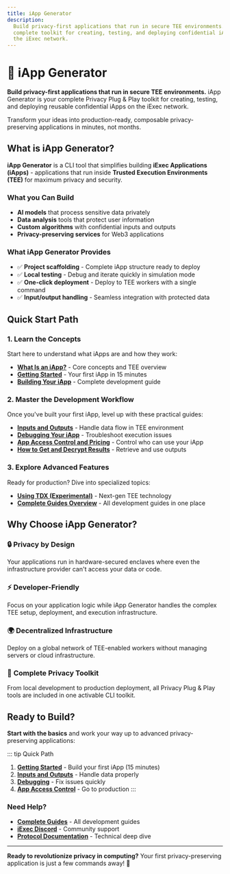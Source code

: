 ```yaml
---
title: iApp Generator
description:
  Build privacy-first applications that run in secure TEE environments. Your
  complete toolkit for creating, testing, and deploying confidential iApps on
  the iExec network.
---
```


# 🤖 iApp Generator

**Build privacy-first applications that run in secure TEE environments.** iApp
Generator is your complete Privacy Plug & Play toolkit for creating, testing,
and deploying reusable confidential iApps on the iExec network.

Transform your ideas into production-ready, composable privacy-preserving
applications in minutes, not months.

## What is iApp Generator?

**iApp Generator** is a CLI tool that simplifies building **iExec Applications
(iApps)** - applications that run inside **Trusted Execution Environments
(TEE)** for maximum privacy and security.

### What you Can Build

- **AI models** that process sensitive data privately
- **Data analysis** tools that protect user information
- **Custom algorithms** with confidential inputs and outputs
- **Privacy-preserving services** for Web3 applications

### What iApp Generator Provides

- ✅ **Project scaffolding** - Complete iApp structure ready to deploy
- ✅ **Local testing** - Debug and iterate quickly in simulation mode
- ✅ **One-click deployment** - Deploy to TEE workers with a single command
- ✅ **Input/output handling** - Seamless integration with protected data

## Quick Start Path

### 1. **Learn the Concepts**

Start here to understand what iApps are and how they work:

- **[What Is an iApp?](/build-iapp/iapp-generator/what-is-iapp)** - Core
  concepts and TEE overview
- **[Getting Started](/build-iapp/iapp-generator/getting-started)** - Your first
  iApp in 15 minutes
- **[Building Your iApp](/build-iapp/iapp-generator/building-your-iexec-app)** -
  Complete development guide

### 2. **Master the Development Workflow**

Once you've built your first iApp, level up with these practical guides:

- **[Inputs and Outputs](/build-iapp/guides/inputs-and-outputs)** - Handle data
  flow in TEE environment
- **[Debugging Your iApp](/build-iapp/guides/debugging-your-iapp)** -
  Troubleshoot execution issues
- **[App Access Control and Pricing](/build-iapp/guides/orders)** - Control who
  can use your iApp
- **[How to Get and Decrypt Results](/build-iapp/guides/how-to-get-and-decrypt-results)** -
  Retrieve and use outputs

### 3. **Explore Advanced Features**

Ready for production? Dive into specialized topics:

- **[Using TDX (Experimental)](/build-iapp/guides/using-tdx-experimental)** -
  Next-gen TEE technology
- **[Complete Guides Overview](/build-iapp/guides)** - All development guides in
  one place

## Why Choose iApp Generator?

### 🔒 **Privacy by Design**

Your applications run in hardware-secured enclaves where even the infrastructure
provider can't access your data or code.

### ⚡ **Developer-Friendly**

Focus on your application logic while iApp Generator handles the complex TEE
setup, deployment, and execution infrastructure.

### 🌍 **Decentralized Infrastructure**

Deploy on a global network of TEE-enabled workers without managing servers or
cloud infrastructure.

### 🔧 **Complete Privacy Toolkit**

From local development to production deployment, all Privacy Plug & Play tools
are included in one activable CLI toolkit.

## Ready to Build?

**Start with the basics** and work your way up to advanced privacy-preserving
applications:

::: tip Quick Path

1. **[Getting Started](/build-iapp/iapp-generator/getting-started)** - Build
   your first iApp (15 minutes)
2. **[Inputs and Outputs](/build-iapp/guides/inputs-and-outputs)** - Handle data
   properly
3. **[Debugging](/build-iapp/guides/debugging-your-iapp)** - Fix issues quickly
4. **[App Access Control](/build-iapp/guides/orders)** - Go to production :::

### Need Help?

- **[Complete Guides](/build-iapp/guides)** - All development guides
- **[iExec Discord](https://discord.com/invite/pbt9m98wnU)** - Community support
- **[Protocol Documentation](https://protocol.docs.iex.ec)** - Technical deep
  dive

---

**Ready to revolutionize privacy in computing?** Your first privacy-preserving
application is just a few commands away! 🚀
